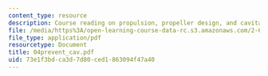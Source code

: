 ```yaml
---
content_type: resource
description: Course reading on propulsion, propeller design, and cavitation.
file: /media/https%3A/open-learning-course-data-rc.s3.amazonaws.com/2-611-marine-power-and-propulsion-fall-2006/73e1f3bdca3d7d80ced1863094f47a40_04prevent_cav.pdf
file_type: application/pdf
resourcetype: Document
title: 04prevent_cav.pdf
uid: 73e1f3bd-ca3d-7d80-ced1-863094f47a40
---
```

